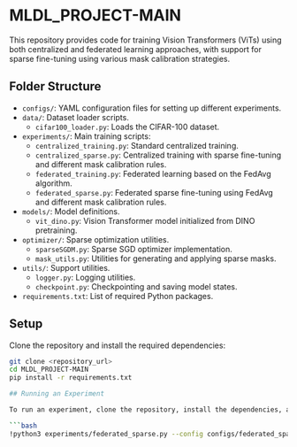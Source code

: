 # MLDL_PROJECT-MAIN

This repository provides code for training Vision Transformers (ViTs) using both centralized and federated learning approaches, with support for sparse fine-tuning using various mask calibration strategies.

## Folder Structure

- `configs/`: YAML configuration files for setting up different experiments.
- `data/`: Dataset loader scripts.
  - `cifar100_loader.py`: Loads the CIFAR-100 dataset.
- `experiments/`: Main training scripts:
  - `centralized_training.py`: Standard centralized training.
  - `centralized_sparse.py`: Centralized training with sparse fine-tuning and different mask calibration rules.
  - `federated_training.py`: Federated learning based on the FedAvg algorithm.
  - `federated_sparse.py`: Federated sparse fine-tuning using FedAvg and different mask calibration rules.
- `models/`: Model definitions.
  - `vit_dino.py`: Vision Transformer model initialized from DINO pretraining.
- `optimizer/`: Sparse optimization utilities.
  - `sparseSGDM.py`: Sparse SGD optimizer implementation.
  - `mask_utils.py`: Utilities for generating and applying sparse masks.
- `utils/`: Support utilities.
  - `logger.py`: Logging utilities.
  - `checkpoint.py`: Checkpointing and saving model states.
- `requirements.txt`: List of required Python packages.

## Setup

Clone the repository and install the required dependencies:

```bash
git clone <repository_url>
cd MLDL_PROJECT-MAIN
pip install -r requirements.txt

## Running an Experiment

To run an experiment, clone the repository, install the dependencies, and use a command like the following (example for federated sparse training):

```bash
!python3 experiments/federated_sparse.py --config configs/federated_sparse_nonidd_1.yaml
